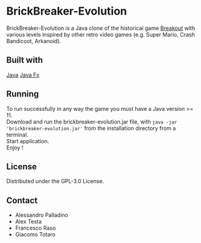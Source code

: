 # BrickBreaker-Evolution
BrickBreaker-Evolution is a Java clone of the historical game [Breakout](https://it.wikipedia.org/wiki/Breakout_(videogioco)#Versioni) with various levels inspired by other retro video games (e.g. Super Mario, Crash Bandicoot, Arkanoid).

## Built with
[Java](https://www.oracle.com/it/java/)
[Java Fx](https://www.oracle.com/it/java/technologies/javase/javafx-overview.html)

## Running
To run successfully in any way the game you must have a Java version >= 11. \
Download and run the brickbreaker-evolution.jar file, with `java -jar 'brickbreaker-evolution.jar'` from the installation directory from a terminal. \
Start application. \
Enjoy !

## License
Distributed under the GPL-3.0 License.

## Contact
* Alessandro Palladino
* Alex Testa
* Francesco Raso
* Giacomo Totaro
